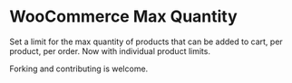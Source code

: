 WooCommerce Max Quantity
========================

Set a limit for the max quantity of products that can be added to cart, per product, per order. Now with individual product limits.

Forking and contributing is welcome.
